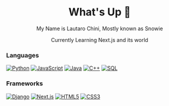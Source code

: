 <div align="center">
  <h1>What's Up 🤙</h1> 
  
  <p>My Name is Lautaro Chini, Mostly known as Snowie</p>
  <p>Currently Learning Next.js and its world</p>
</div>

### Languages
[![Python](https://img.shields.io/badge/python-black?style=for-the-badge&logo=python)](https://github.com/snowydevd)
[![JavaScript](https://img.shields.io/badge/javascript-black?style=for-the-badge&logo=javascript)](https://github.com/snowydevd)
[![Java](https://img.shields.io/badge/java-black?style=for-the-badge&logo=openjdk)](https://github.com/snowydevd)
[![C++](https://img.shields.io/badge/c++-black?style=for-the-badge&logo=cplusplus)](https://github.com/snowydevd)
[![SQL](https://img.shields.io/badge/sql-black?style=for-the-badge&logo=mysql)](https://github.com/snowydevd)

 ### Frameworks
[![Django](https://img.shields.io/badge/django-black?style=for-the-badge&logo=django)](https://github.com/snowydevd)
[![Next.js](https://img.shields.io/badge/next.js-black?style=for-the-badge&logo=react)](https://github.com/snowydevd)
[![HTML5](https://img.shields.io/badge/html5-black?style=for-the-badge&logo=html5)](https://github.com/snowydevd)
[![CSS3](https://img.shields.io/badge/css3-black?style=for-the-badge&logo=css3)](https://github.com/snowydevd)




<!--
**snowydevd/snowydevd** is a ✨ _special_ ✨ repository because its `README.md` (this file) appears on your GitHub profile.

Here are some ideas to get you started:

- 🔭 I’m currently working on ...
- 🌱 I’m currently learning ...
- 👯 I’m looking to collaborate on ...
- 🤔 I’m looking for help with ...
- 💬 Ask me about ...
- 📫 How to reach me: ...
- 😄 Pronouns: ...
- ⚡ Fun fact: ...
-->
